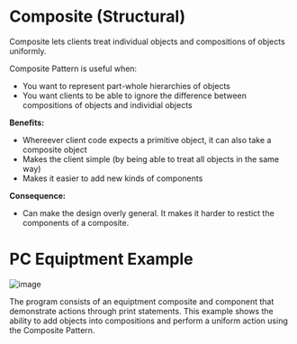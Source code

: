 # Composite (Structural)

Composite lets clients treat individual objects and compositions of objects uniformly.

Composite Pattern is useful when:
- You want to represent part-whole hierarchies of objects
- You want clients to be able to ignore the difference between compositions of objects and individial objects

**Benefits:**

- Whereever client code expects a primitive object, it can also take a composite object
- Makes the client simple (by being able to treat all objects in the same way)
- Makes it easier to add new kinds of components

**Consequence:**

- Can make the design overly general. It makes it harder to restict the components of a composite.

# PC Equiptment Example

![image](https://github.com/evan-placenis/Composite/assets/112578037/c8de7b83-0142-4f63-afe2-26b4cbdc9500)

The program consists of an equiptment composite and component that demonstrate actions through print statements. This example shows the ability to add objects into compositions and perform a uniform action using the Composite Pattern.
